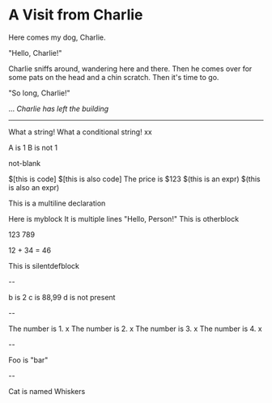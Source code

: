 # A Visit from Charlie

Here comes my dog, Charlie.

"Hello, Charlie!"

Charlie sniffs around, wandering here and there.
Then he comes over for some pats on the head
and a chin scratch. Then it's time to go.

"So long, Charlie!"

...
*Charlie has left the building*

---

What a string!
What a conditional string!
xx

A is 1
B is not 1

not-blank

$[this is code]
$[this is also code]
The price is $123
$(this is an expr)
$(this is also an expr)

This is a multiline declaration

Here is myblock
It is multiple lines
"Hello, Person!"
This is otherblock

123 789

12 + 34 = 46

This is silentdefblock

--

b is 2
c is 88,99
d is not present

--

The number is 1. x
The number is 2. x
The number is 3. x
The number is 4. x

--

Foo is "bar"

--

Cat is named Whiskers
